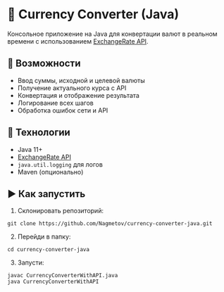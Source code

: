 # 💱 Currency Converter (Java)

Консольное приложение на Java для конвертации валют в реальном времени с использованием [ExchangeRate API](https://www.exchangerate-api.com/).

## 🚀 Возможности

- Ввод суммы, исходной и целевой валюты
- Получение актуального курса с API
- Конвертация и отображение результата
- Логирование всех шагов
- Обработка ошибок сети и API

## 🧰 Технологии

- Java 11+
- [ExchangeRate API](https://www.exchangerate-api.com/)
- `java.util.logging` для логов
- Maven (опционально)

## ▶️ Как запустить

1. Склонировать репозиторий:

```
git clone https://github.com/Nagmetov/currency-converter-java.git
```

2. Перейди в папку:
```
cd currency-converter-java
```
3. Запусти:
```
javac CurrencyConverterWithAPI.java
java CurrencyConverterWithAPI
```